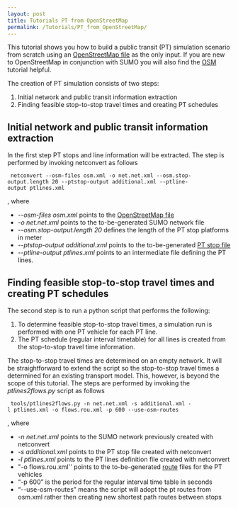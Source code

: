```yaml
---
layout: post
title: Tutorials PT from OpenStreetMap
permalink: /Tutorials/PT_from_OpenStreetMap/
---
```


This tutorial shows you how to build a public transit (PT) simulation scenario from scratch using an [OpenStreetMap file](/OpenStreetMap_file "wikilink") as the only input. If you are new to OpenStreetMap in conjunction with SUMO you will also find the [OSM](/Tutorials/Import_from_OpenStreetMap "wikilink") tutorial helpful.

The creation of PT simulation consists of two steps:

1.  Initial network and public transit information extraction
2.  Finding feasible stop-to-stop travel times and creating PT schedules

Initial network and public transit information extraction
---------------------------------------------------------

In the first step PT stops and line information will be extracted. The step is performed by invoking netconvert as follows

` netconvert --osm-files osm.xml -o net.net.xml --osm.stop-output.length 20 --ptstop-output additional.xml --ptline-output ptlines.xml`

, where

-   *--osm-files osm.xml* points to the [OpenStreetMap file](/OpenStreetMap_file "wikilink")
-   *-o net.net.xml* points to the to-be-generated SUMO network file
-   *--osm.stop-output.length 20* defines the length of the PT stop platforms in meter
-   *--ptstop-output additional.xml* points to the to-be-generated [PT stop file](/Simulation/Public_Transport "wikilink")
-   *--ptline-output ptlines.xml* points to an intermediate file defining the PT lines.

Finding feasible stop-to-stop travel times and creating PT schedules
--------------------------------------------------------------------

The second step is to run a python script that performs the following:

1.  To determine feasible stop-to-stop travel times, a simulation run is performed with one PT vehicle for each PT line.
2.  The PT schedule (regular interval timetable) for all lines is created from the stop-to-stop travel time information.

The stop-to-stop travel times are determined on an empty network. It will be straightforward to extend the script so the stop-to-stop travel times a determined for an existing transport model. This, however, is beyond the scope of this tutorial. The steps are performed by invoking the *ptlines2flows.py* script as follows

` tools/ptlines2flows.py -n net.net.xml -s additional.xml -l ptlines.xml -o flows.rou.xml -p 600 --use-osm-routes`

, where

-   *-n net.net.xml* points to the SUMO network previously created with netconvert
-   *-s additional.xml* points to the PT stop file created with netconvert
-   *-l ptlines.xml* points to the PT lines definition file created with netconvert
-   "-o flows.rou.xml'' points to the to-be-generated [route](/Definition_of_Vehicles,_Vehicle_Types,_and_Routes "wikilink") files for the PT vehicles
-   “-p 600” is the period for the regular interval time table in seconds
-   “--use-osm-routes” means the script will adopt the pt routes from osm.xml rather then creating new shortest path routes between stops

